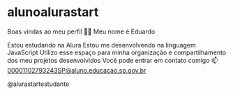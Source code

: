# alunoalurastart
Boas vindas ao meu perfil 💙💙
Meu nome é Eduardo

Estou estudando na Alura
Estou me desenvolvendo na linguagem JavaScript
Utilizo esse espaço para minha organização e compartilhamento dos meu projetos desenvolvidos
Você pode entrar em contato comigo 📫
00001102793243SP@aluno.educacao.sp.gov.br

@alurastartestudante
